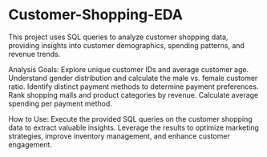# Customer-Shopping-EDA
This project uses SQL queries to analyze customer shopping data, providing insights into customer demographics, spending patterns, and revenue trends.

Analysis Goals:
Explore unique customer IDs and average customer age.
Understand gender distribution and calculate the male vs. female customer ratio.
Identify distinct payment methods to determine payment preferences.
Rank shopping malls and product categories by revenue.
Calculate average spending per payment method.

How to Use:
Execute the provided SQL queries on the customer shopping data to extract valuable insights.
Leverage the results to optimize marketing strategies, improve inventory management, and enhance customer engagement.
